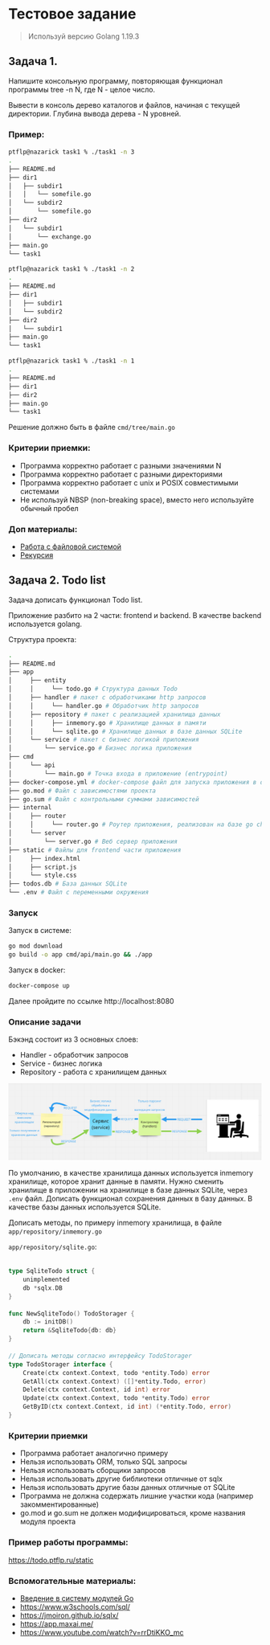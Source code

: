 # Тестовое задание

> Используй версию Golang 1.19.3
## Задача 1.

Напишите консольную программу, повторяющая функционал программы tree -n N, где N - целое число.

Вывести в консоль дерево каталогов и файлов, начиная с текущей директории. Глубина вывода дерева - N уровней.

### Пример:

```bash
ptflp@nazarick task1 % ./task1 -n 3
.
├── README.md
├── dir1
│   ├── subdir1
│   │   └── somefile.go
│   └── subdir2
│       └── somefile.go
├── dir2
│   └── subdir1
│       └── exchange.go
├── main.go
└── task1
```

```bash
ptflp@nazarick task1 % ./task1 -n 2
.
├── README.md
├── dir1
│   ├── subdir1
│   └── subdir2
├── dir2
│   └── subdir1
├── main.go
└── task1

```

```bash
ptflp@nazarick task1 % ./task1 -n 1
.
├── README.md
├── dir1
├── dir2
├── main.go
└── task1
```

Решение должно быть в файле ```cmd/tree/main.go```

### Критерии приемки:
- Программа корректно работает с разными значениями N
- Программа корректно работает с разными директориями
- Программа корректно работает с unix и POSIX совместимыми системами
- Не используй NBSP (non-breaking space), вместо него используйте обычный пробел

### Доп материалы:
- [Работа с файловой системой](https://golangify.com/go/filesystem)
- [Рекурсия](https://gobyexample.com.ru/recursion)

## Задача 2. Todo list

Задача дописать функционал Todo list.

Приложение разбито на 2 части: frontend и backend. В качестве backend используется golang.

Структура проекта:

```bash
.
├── README.md
├── app
│     ├── entity
│     │     └── todo.go # Структура данных Todo
│     ├── handler # пакет с обработчиками http запросов
│     │     └── handler.go # Обработчик http запросов
│     ├── repository # пакет с реализацией хранилища данных
│     │     ├── inmemory.go # Хранилище данных в памяти
│     │     └── sqlite.go # Хранилище данных в базе данных SQLite
│     └── service # пакет с бизнес логикой приложения
│         └── service.go # Бизнес логика приложения
├── cmd
│     └── api
│         └── main.go # Точка входа в приложение (entrypoint)
├── docker-compose.yml # docker-compose файл для запуска приложения в docker
├── go.mod # Файл с зависимостями проекта
├── go.sum # Файл с контрольными суммами зависимостей
├── internal
│     ├── router
│     │     └── router.go # Роутер приложения, реализован на базе go chi
│     └── server
│         └── server.go # Веб сервер приложения
├── static # Файлы для frontend части приложения
│     ├── index.html
│     ├── script.js
│     └── style.css
├── todos.db # База данных SQLite
└── .env # Файл с переменными окружения
```

### Запуск

Запуск в системе:
```bash
go mod download
go build -o app cmd/api/main.go && ./app
```

Запуск в docker:
```bash
docker-compose up
```

Далее пройдите по ссылке http://localhost:8080

### Описание задачи

Бэкэнд состоит из 3 основных слоев:
- Handler - обработчик запросов
- Service - бизнес логика
- Repository - работа с хранилищем данных

![img.png](img.png)

По умолчанию, в качестве хранилища данных используется inmemory хранилище, которое хранит данные в памяти.
Нужно сменить хранилище в приложении на хранилище в базе данных SQLite, через ```.env``` файл.
Дописать функционал сохранения данных в базу данных. В качестве базы данных используется SQLite.

Дописать методы, по примеру inmemory хранилища, в файле ```app/repository/inmemory.go```

```app/repository/sqlite.go```:
```go

type SqliteTodo struct {
	unimplemented
	db *sqlx.DB
}

func NewSqliteTodo() TodoStorager {
	db := initDB()
	return &SqliteTodo{db: db}
}

// Дописать методы согласно интерфейсу TodoStorager
type TodoStorager interface {
    Create(ctx context.Context, todo *entity.Todo) error
    GetAll(ctx context.Context) ([]*entity.Todo, error)
    Delete(ctx context.Context, id int) error
    Update(ctx context.Context, todo *entity.Todo) error
    GetByID(ctx context.Context, id int) (*entity.Todo, error)
}
```

### Критерии приемки
- Программа работает аналогично примеру
- Нельзя использовать ORM, только SQL запросы
- Нельзя использовать сборщики запросов
- Нельзя использовать другие библиотеки отличные от sqlx
- Нельзя использовать другие базы данных отличные от SQLite
- Программа не должна содержать лишние участки кода (например закомментированные)
- go.mod и go.sum не должен модифицироваться, кроме названия модуля проекта

### Пример работы программы:

https://todo.ptflp.ru/static

### Вспомогательные материалы:
- [Введение в систему модулей Go](https://habr.com/ru/articles/421411/)
- https://www.w3schools.com/sql/
- https://jmoiron.github.io/sqlx/
- https://app.maxai.me/
- https://www.youtube.com/watch?v=rrDtiKKO_mc
